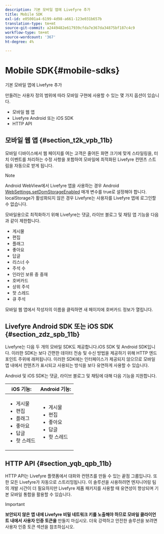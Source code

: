 ```yaml
---
description: 기본 모바일 앱에 Livefyre 추가
title: Mobile SDK
exl-id: e05001a4-6199-4d98-a661-123e031b657b
translation-type: tm+mt
source-git-commit: a2449482e617939cfda7e367da34875bf187c4c9
workflow-type: tm+mt
source-wordcount: '367'
ht-degree: 4%

---
```


# Mobile SDK{#mobile-sdks}

기본 모바일 앱에 Livefyre 추가

만들려는 사용자 정의 범위에 따라 모바일 구현에 사용할 수 있는 몇 가지 옵션이 있습니다.

* 모바일 웹 앱
* Livefyre Android 또는 iOS SDK
* HTTP API

## 모바일 웹 앱 {#section_t2k_vpb_11b}

모바일 디바이스에서 웹 페이지를 여는 고객은 줄어든 화면 크기에 맞게 스타일링을, 터치 이벤트를 처리하는 수정 사항을 포함하여 모바일에 최적화된 Livefyre 컨텐츠 스트림을 자동으로 받게 됩니다.

>[!NOTE]
>
>Android WebView에서 Livefyre 앱을 사용하는 경우 Android [WebSettings.setDomStorageEnabled](https://developer.android.com/reference/android/webkit/WebSettings.html) 매개 변수를 true로 설정해야 합니다. localStorage가 활성화되지 않은 경우 Livefyre는 사용자를 Livefyre 앱에 로그인할 수 없습니다.

모바일용으로 최적화하기 위해 Livefyre는 댓글, 라이브 블로그 및 채팅 앱 기능을 다음과 같이 제한합니다.

* 게시물
* 편집
* 플래그
* 좋아요
* 답글
* 리스너 수
* 주석 수
* 인라인 보류 중 중재
* 호버카드
* 상위 주석
* 핫 스레드
* 큐 주석

모바일 웹 앱에서 작성자의 이름을 클릭하면 새 페이지에 호버카드 정보가 열립니다.

## Livefyre Android SDK 또는 iOS SDK {#section_zdz_spb_11b}

Livefyre는 다음 두 개의 모바일 SDK도 제공합니다.iOS SDK 및 Android SDK입니다. 이러한 SDK는 보다 간편한 데이터 전송 및 수신 방법을 제공하기 위해 HTTP 엔드포인트 주위에 래퍼됩니다. 이러한 SDK에는 인터페이스가 제공되지 않으므로 모바일 앱 내에서 컨텐츠가 표시되고 사용되는 방식을 보다 유연하게 사용할 수 있습니다.

Android 및 iOS SDK는 댓글, 라이브 블로그 및 채팅에 대해 다음 기능을 지원합니다.

| iOS 기능: | Android 기능: |
|--- |--- |
| <ul><li> 게시물 </li><li>편집 </li><li>플래그 </li><li>좋아요 </li><li>답글 </li><li>핫 스레드</li></ul> | <ul><li>게시물 </li><li>편집 </li><li>좋아요 </li><li>답글 </li><li>핫 스레드</li></ul> |

## HTTP API {#section_yqb_qpb_11b}

HTTP API는 Livefyre 플랫폼에서 대화와 컨텐츠를 만들 수 있는 끝점 그룹입니다. 또한 모든 Livefyre가 자동으로 스트리밍됩니다. 이 솔루션을 사용하려면 엔지니어링 팀의 개발 시간이 더 필요하지만 Livefyre 제품 패키지를 사용할 때 유연성이 향상되며 기본 모바일 통합을 활용할 수 있습니다.

>[!IMPORTANT]
>
>**보안되지 않은 앱 내에 Livefyre 비밀 네트워크 키를 노출해야 하므로 모바일 클라이언트 내에서 사용자 인증 토큰을** 만들지 마십시오. 더욱 강력하고 안전한 솔루션을 보려면 사용자 인증 토큰 섹션을 참조하십시오.
